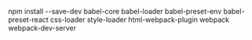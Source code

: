 npm install --save-dev babel-core babel-loader babel-preset-env babel-preset-react css-loader style-loader html-webpack-plugin webpack webpack-dev-server